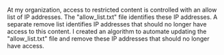 At my organization, access to restricted content is controlled with an allow list of IP addresses.
The "allow_list.txt" file identifies these IP addresses. A separate remove list identifies IP
addresses that should no longer have access to this content. I created an algorithm to
automate updating the "allow_list.txt" file and remove these IP addresses that should
no longer have access.
